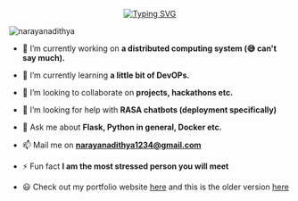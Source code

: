 <div align='center'>

 [![Typing SVG](https://readme-typing-svg.herokuapp.com?color=%2336BCF7&lines=Hola%2C+Me+Llamo+Adithya;Flask+Developer;DevOps+%7C+Backend+%7C+Open+Inno;Kivy+%7C+Selenium+%7C+Tensorflow;Open+for+Collabs)](https://git.io/typing-svg)
  
</div>



<p align="left"> <img src="https://komarev.com/ghpvc/?username=narayanadithya&label=Profile%20views&color=0e75b6&style=flat" alt="narayanadithya" /> </p>

- 🔭 I’m currently working on **a distributed computing system (😅 can't say much).**

- 🌱 I’m currently learning **a little bit of DevOPs.**

- 👯 I’m looking to collaborate on **projects, hackathons etc.**

- 🤝 I’m looking for help with **RASA chatbots (deployment specifically)**

- 💬 Ask me about **Flask, Python in general, Docker etc.**

- 📫 Mail me on **narayanadithya1234@gmail.com**

- ⚡ Fun fact **I am the most stressed person you will meet**

- 😃 Check out my portfolio website [here](https://adithyanarayan1234.herokuapp.com/) and this is the older version [here](https://narayanadithya.herokuapp.com/) 


